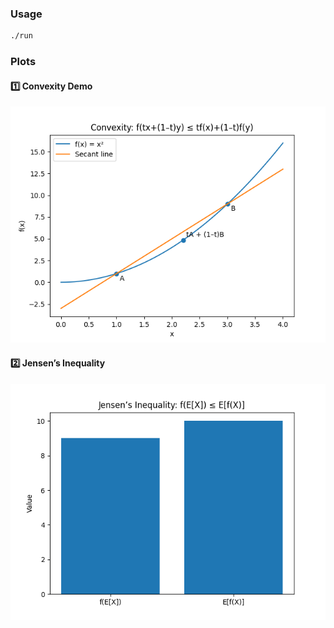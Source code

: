 
### Usage

```bash
./run
```
### Plots

#### 1️⃣ Convexity Demo

![Convexity Plot](plot1.png)

#### 2️⃣ Jensen’s Inequality

![Jensen's Inequality Plot](plot2.png)
